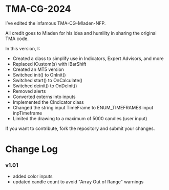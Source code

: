 # TMA-CG-2024

I’ve edited the infamous TMA-CG-Mladen-NFP.

All credit goes to Mladen for his idea and humility in sharing the original TMA code.

In this version, I:
- Created a class to simplify use in Indicators, Expert Advisors, and more
- Replaced iCustom(s) with iBarShift
- Created an MT5 version
- Switched init() to OnInit()
- Switched start() to OnCalculate()
- Switched deinit() to OnDeInit()
- Removed alerts
- Converted externs into inputs
- Implemented the CIndicator class
- Changed the string input TimeFrame to ENUM_TIMEFRAMES input inpTimeframe
- Limited the drawing to a maximum of 5000 candles (user input)

If you want to contribute, fork the repository and submit your changes.


# Change Log

### v1.01
- added color inputs
- updated candle count to avoid "Array Out of Range" warnings
